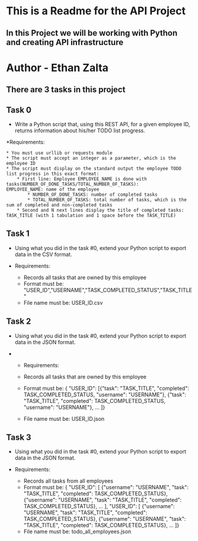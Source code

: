 # This is a Readme for the API Project
## In this Project we will be working with Python and creating API infrastructure

# Author - Ethan Zalta

## There are 3 tasks in this project


## **Task 0**
* Write a Python script that, using this REST API, for a given employee ID, returns information about his/her TODO list progress.

*Requirements:

    * You must use urllib or requests module
    * The script must accept an integer as a parameter, which is the employee ID
    * The script must display on the standard output the employee TODO list progress in this exact format:
        * First line: Employee EMPLOYEE_NAME is done with tasks(NUMBER_OF_DONE_TASKS/TOTAL_NUMBER_OF_TASKS):
    EMPLOYEE_NAME: name of the employee
            * NUMBER_OF_DONE_TASKS: number of completed tasks
            * TOTAL_NUMBER_OF_TASKS: total number of tasks, which is the sum of completed and non-completed tasks
        * Second and N next lines display the title of completed tasks: TASK_TITLE (with 1 tabulation and 1 space before the TASK_TITLE)

## **Task 1**
* Using what you did in the task #0, extend your Python script to export data in the CSV format.

* Requirements:

    * Records all tasks that are owned by this employee
    * Format must be: "USER_ID","USERNAME","TASK_COMPLETED_STATUS","TASK_TITLE"
    * File name must be: USER_ID.csv

## **Task 2**
* Using what you did in the task #0, extend your Python script to export data in the JSON format.

*   * Requirements:

    * Records all tasks that are owned by this employee
    * Format must be: { "USER_ID": [{"task": "TASK_TITLE", "completed": TASK_COMPLETED_STATUS, "username": "USERNAME"}, {"task": "TASK_TITLE", "completed": TASK_COMPLETED_STATUS, "username": "USERNAME"}, ... ]}
    * File name must be: USER_ID.json


## **Task 3**
* Using what you did in the task #0, extend your Python script to export data in the JSON format.

* Requirements:

    * Records all tasks from all employees
    * Format must be: { "USER_ID": [ {"username": "USERNAME", "task": "TASK_TITLE", "completed": TASK_COMPLETED_STATUS}, {"username": "USERNAME", "task": "TASK_TITLE", "completed": TASK_COMPLETED_STATUS}, ... ], "USER_ID": [ {"username": "USERNAME", "task": "TASK_TITLE", "completed": TASK_COMPLETED_STATUS}, {"username": "USERNAME", "task": "TASK_TITLE", "completed": TASK_COMPLETED_STATUS}, ... ]}
    * File name must be: todo_all_employees.json


